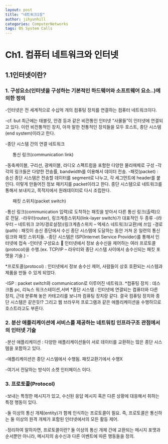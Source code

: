 ```yaml
---
layout: post
title: "네트워크1장"
author: jihyunhill
categories: ComputerNetworks
tags: OS System Calls
---
```


# Ch1. 컴퓨터 네트워크와 인터넷
## 1.1인터넷이란? 
### 1.	구성요소(인터넷을 구성하는 기본적인 하드웨어와 소프트웨어 요소..)에 의한 정의
-인터넷은 전 세계적으로 수십억 개의 컴퓨팅 장치를 연결하는 컴퓨터 네트워크이다.

-cf. but 최근에는 태블릿, 안경 등과 같은 비전통인 인터넷 “사물들”이 인터넷에 연결되고 있다. 이런 비전통적인 장치, 아까 말한 전통적인 장치들을 모두 호스트, 종단 시스템(end system)이라고 한다. 

-종단 시스템 간의 연결 네트워크

<ol> 통신 링크(communication link)</ol>
-동축케이블, 구리선, 광케이블, 라디오 스펙트럼을 포함한 다양한 물리매체로 구성
-각각의 링크들은 다양한 전송률, bandwidth를 이용해서 데이터 전송. 
-패킷(packet) : 송신 종단 시스템은 전송할 데이터를 segment로 나누고, 각 세그먼트에 header를 붙인다. 이렇게 만들어진 정보 패키지를 packet이라고 한다. 종단 시스템으로 네트워크를 통해서 보내지고, 목적지에서 원래데이터로 다시 조립한다.

<ol> 패킷 스위치(packet switch) </ol>
-통신 링크(communication 입력)로 도착하는 패킷을 받아서 다른 통신 링크(출력)으로 전달.
-라우터router), 링크계층스위치(link-layer switch)가 대표적인 두 종류
-(라우터 – 네트워크 코어/경로설정)(링크계층스위치 – 엑세스 네트워크/교환)에 쓰임
-경로(path) : 패킷이 송신 종단에서 수신 종단 시스템에 도달하는 동안 거쳐 온 일련의 통신 링크와 패킷 스위치들.
-종단 시스템은 ISP(Internet Service Provider)를 통해서 인터넷에 접속
-인터넷 구성요소  인터넷에서 정보 송수신을 제어하는 여러 프로토콜(protocol)을 수행.(ex. TCP/IP – 라우터와 종단 시스템 사이에서 송수신되는 패킷 포맷을 기술.) - 

*프로토콜(protocol) : 인터넷에서 정보 송수신 제어, 사람들이 상호 호환되는 시스템과 제품을 만들 수 있게 되었다. 

-ISP : packet switch와 communication로 이루어진 네트워크. 
*컴퓨팅 장치 : 데스크톱 pc, 리눅스 워크스테이션,서버
*종단 시스템 : 인터넷에 연결되는 컴퓨터와 다른 장치, 근데 분류해 놓은 카테고리를 보니까 컴퓨팅 장치랑 같다. 결국 컴퓨팅 장치와 종단 시스템은 같은듯!? 그리고 웹 브라우저 프로그램과 같은 애플리케이션을 수행하므로 호스트라고도 부른다. 

### 2.	분산 애플리케이션에 서비스를 제공하는 네트워킹 인프라구조 관점에서의 인터넷 기술 
-분산 애플리케이션 : 다양한 애플리케이션들이 서로 데이터를 교환하는 많은 종단 시스템을 포함하고 있다. 

-애플리케이션은 종단 시스템에서 수행됨. 패킷교환기에서 수행X

-여기서 전달하는 방식이 소켓 인터페이스 이다.

### 3.	프로토콜(Protocol)
-보내는 특정한 메시지가 있고, 수신된 응답 메시지 혹은 다른 상황에 대응해서 취하는 특정 행동이 있다. 

-둘 이상의 통신 개체(entity)가 함께 인식하는 프로토콜이 필요. 즉, 프로토콜은 통신하는 둘 이상의 원격 개체가 포함된 인터넷에서의 모든 활등 제어.

-정리하여 말하자면, 프로토콜이란? 둘 이상의 통신 개체 간에 교환되는 메시지 포맷과 순서뿐만 아니라, 메시지의 송수신과 다른 이벤트에 따른 행동들을 정의.
